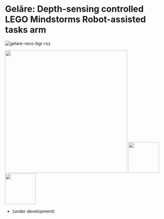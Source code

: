 # Gelāre: Depth-sensing controlled LEGO Mindstorms Robot-assisted tasks arm
![gelare-reco-bgr-rsz](https://user-images.githubusercontent.com/67831664/213986629-835ee71b-f6b1-49f6-a993-d8fe26681e22.png)

<p float="left">
  <img src="https://user-images.githubusercontent.com/67831664/213986629-835ee71b-f6b1-49f6-a993-d8fe26681e22.png" width="400" />
  <img src="https://raw.githubusercontent.com/gpdaniels/spike-prime/master/simulator/images/icon-mindstorms.png" width="100" /> 
  <img src="[/img3.png](https://raw.githubusercontent.com/gpdaniels/spike-prime/master/simulator/images/icon-mindstorms.png)" width="100" />
</p>

- (under development)
